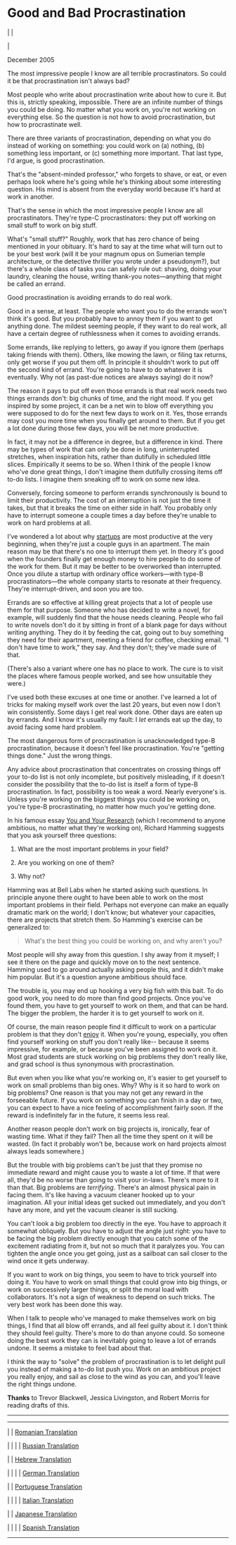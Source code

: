 # Good and Bad Procrastination

| | [](index.html)  
  
|   
  
December 2005  
  
The most impressive people I know are all terrible procrastinators. So could it be that procrastination isn't always bad?  
  
Most people who write about procrastination write about how to cure it. But this is, strictly speaking, impossible. There are an infinite number of things you could be doing. No matter what you work on, you're not working on everything else. So the question is not how to avoid procrastination, but how to procrastinate well.  
  
There are three variants of procrastination, depending on what you do instead of working on something: you could work on (a) nothing, (b) something less important, or (c) something more important. That last type, I'd argue, is good procrastination.  
  
That's the "absent-minded professor," who forgets to shave, or eat, or even perhaps look where he's going while he's thinking about some interesting question. His mind is absent from the everyday world because it's hard at work in another.  
  
That's the sense in which the most impressive people I know are all procrastinators. They're type-C procrastinators: they put off working on small stuff to work on big stuff.  
  
What's "small stuff?" Roughly, work that has zero chance of being mentioned in your obituary. It's hard to say at the time what will turn out to be your best work (will it be your magnum opus on Sumerian temple architecture, or the detective thriller you wrote under a pseudonym?), but there's a whole class of tasks you can safely rule out: shaving, doing your laundry, cleaning the house, writing thank-you notes—anything that might be called an errand.  
  
Good procrastination is avoiding errands to do real work.  
  
Good in a sense, at least. The people who want you to do the errands won't think it's good. But you probably have to annoy them if you want to get anything done. The mildest seeming people, if they want to do real work, all have a certain degree of ruthlessness when it comes to avoiding errands.  
  
Some errands, like replying to letters, go away if you ignore them (perhaps taking friends with them). Others, like mowing the lawn, or filing tax returns, only get worse if you put them off. In principle it shouldn't work to put off the second kind of errand. You're going to have to do whatever it is eventually. Why not (as past-due notices are always saying) do it now?  
  
The reason it pays to put off even those errands is that real work needs two things errands don't: big chunks of time, and the right mood. If you get inspired by some project, it can be a net win to blow off everything you were supposed to do for the next few days to work on it. Yes, those errands may cost you more time when you finally get around to them. But if you get a lot done during those few days, you will be net more productive.  
  
In fact, it may not be a difference in degree, but a difference in kind. There may be types of work that can only be done in long, uninterrupted stretches, when inspiration hits, rather than dutifully in scheduled little slices. Empirically it seems to be so. When I think of the people I know who've done great things, I don't imagine them dutifully crossing items off to-do lists. I imagine them sneaking off to work on some new idea.  
  
Conversely, forcing someone to perform errands synchronously is bound to limit their productivity. The cost of an interruption is not just the time it takes, but that it breaks the time on either side in half. You probably only have to interrupt someone a couple times a day before they're unable to work on hard problems at all.  
  
I've wondered a lot about why [startups](start.html) are most productive at the very beginning, when they're just a couple guys in an apartment. The main reason may be that there's no one to interrupt them yet. In theory it's good when the founders finally get enough money to hire people to do some of the work for them. But it may be better to be overworked than interrupted. Once you dilute a startup with ordinary office workers—with type-B procrastinators—the whole company starts to resonate at their frequency. They're interrupt-driven, and soon you are too.  
  
Errands are so effective at killing great projects that a lot of people use them for that purpose. Someone who has decided to write a novel, for example, will suddenly find that the house needs cleaning. People who fail to write novels don't do it by sitting in front of a blank page for days without writing anything. They do it by feeding the cat, going out to buy something they need for their apartment, meeting a friend for coffee, checking email. "I don't have time to work," they say. And they don't; they've made sure of that.  
  
(There's also a variant where one has no place to work. The cure is to visit the places where famous people worked, and see how unsuitable they were.)  
  
I've used both these excuses at one time or another. I've learned a lot of tricks for making myself work over the last 20 years, but even now I don't win consistently. Some days I get real work done. Other days are eaten up by errands. And I know it's usually my fault: I _let_ errands eat up the day, to avoid facing some hard problem.  
  
The most dangerous form of procrastination is unacknowledged type-B procrastination, because it doesn't feel like procrastination. You're "getting things done." Just the wrong things.  
  
Any advice about procrastination that concentrates on crossing things off your to-do list is not only incomplete, but positively misleading, if it doesn't consider the possibility that the to-do list is itself a form of type-B procrastination. In fact, possibility is too weak a word. Nearly everyone's is. Unless you're working on the biggest things you could be working on, you're type-B procrastinating, no matter how much you're getting done.  
  
In his famous essay [You and Your Research](hamming.html) (which I recommend to anyone ambitious, no matter what they're working on), Richard Hamming suggests that you ask yourself three questions:   
  
  1. What are the most important problems in your field?  
  

  2. Are you working on one of them?  
  

  3. Why not? 

Hamming was at Bell Labs when he started asking such questions. In principle anyone there ought to have been able to work on the most important problems in their field. Perhaps not everyone can make an equally dramatic mark on the world; I don't know; but whatever your capacities, there are projects that stretch them. So Hamming's exercise can be generalized to: 

> What's the best thing you could be working on, and why aren't you? 

Most people will shy away from this question. I shy away from it myself; I see it there on the page and quickly move on to the next sentence. Hamming used to go around actually asking people this, and it didn't make him popular. But it's a question anyone ambitious should face.  
  
The trouble is, you may end up hooking a very big fish with this bait. To do good work, you need to do more than find good projects. Once you've found them, you have to get yourself to work on them, and that can be hard. The bigger the problem, the harder it is to get yourself to work on it.  
  
Of course, the main reason people find it difficult to work on a particular problem is that they don't [enjoy](hs.html) it. When you're young, especially, you often find yourself working on stuff you don't really like-- because it seems impressive, for example, or because you've been assigned to work on it. Most grad students are stuck working on big problems they don't really like, and grad school is thus synonymous with procrastination.  
  
But even when you like what you're working on, it's easier to get yourself to work on small problems than big ones. Why? Why is it so hard to work on big problems? One reason is that you may not get any reward in the forseeable future. If you work on something you can finish in a day or two, you can expect to have a nice feeling of accomplishment fairly soon. If the reward is indefinitely far in the future, it seems less real.  
  
Another reason people don't work on big projects is, ironically, fear of wasting time. What if they fail? Then all the time they spent on it will be wasted. (In fact it probably won't be, because work on hard projects almost always leads somewhere.)  
  
But the trouble with big problems can't be just that they promise no immediate reward and might cause you to waste a lot of time. If that were all, they'd be no worse than going to visit your in-laws. There's more to it than that. Big problems are _terrifying_. There's an almost physical pain in facing them. It's like having a vacuum cleaner hooked up to your imagination. All your initial ideas get sucked out immediately, and you don't have any more, and yet the vacuum cleaner is still sucking.  
  
You can't look a big problem too directly in the eye. You have to approach it somewhat obliquely. But you have to adjust the angle just right: you have to be facing the big problem directly enough that you catch some of the excitement radiating from it, but not so much that it paralyzes you. You can tighten the angle once you get going, just as a sailboat can sail closer to the wind once it gets underway.  
  
If you want to work on big things, you seem to have to trick yourself into doing it. You have to work on small things that could grow into big things, or work on successively larger things, or split the moral load with collaborators. It's not a sign of weakness to depend on such tricks. The very best work has been done this way.  
  
When I talk to people who've managed to make themselves work on big things, I find that all blow off errands, and all feel guilty about it. I don't think they should feel guilty. There's more to do than anyone could. So someone doing the best work they can is inevitably going to leave a lot of errands undone. It seems a mistake to feel bad about that.  
  
I think the way to "solve" the problem of procrastination is to let delight pull you instead of making a to-do list push you. Work on an ambitious project you really enjoy, and sail as close to the wind as you can, and you'll leave the right things undone.  
  
  
  
  
  
 **Thanks** to Trevor Blackwell, Jessica Livingston, and Robert Morris for reading drafts of this.  
  
  
---  
  
  
---  
| | [Romanian Translation](http://ro.goobix.com/pg/procrastination/)  
  
| | | | [Russian Translation](http://sergeybiryukov.ru/2006/02/09/horoshee-i-plohoe-otlyinivanie/)  
  
  
| | [Hebrew Translation](http://smallestbusiness.com/heb/blog/good-procrastination-hebrew/)  
  
| | | | [German Translation](http://www.volker-kopetzky.de/pg-prokrastination)  
  
  
| | [Portuguese Translation](http://gnustavo.blogspot.com/2006/11/boa-e-m-procrastinao-traduo-para-o.html)  
  
| | | | [Italian Translation](http://decio.blogspot.com/2006/11/good-and-bad-procrastination.html)  
  
  
| | [Japanese Translation](http://d.hatena.ne.jp/lionfan/20060103)  
  
| | | | [Spanish Translation](http://www.juan.com.uy/2008/12/buena-y-mala-procastinacin.html)  
  
  
  
  
---
